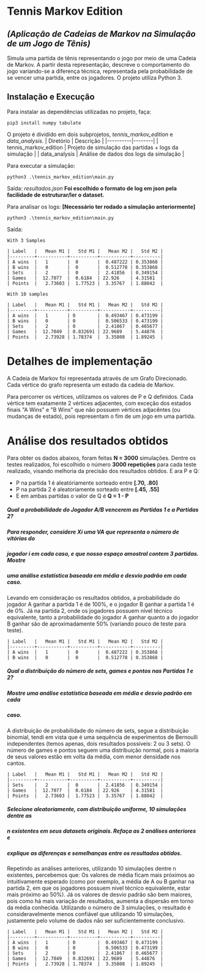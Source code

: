 # Tennis Markov Edition
## _(Aplicação de Cadeias de Markov na Simulação de um Jogo de Tênis)_

Simula uma partida de tênis representando o jogo por meio de uma Cadeia de
Markov. A partir desta representação, descreve o comportamento do jogo variando-se a
diferença técnica, representada pela probabilidade de se vencer uma partida, entre os
jogadores.
O projeto utiliza Python 3.

## Instalação e Execução
Para instalar as dependências utilizadas no projeto, faça:
```
pip3 install numpy tabulate 
```
O projeto é dividido em dois subprojetos, *tennis_markov_edition* e *data_analysis*. 
| Diretório    | Descrição   |
|----------|--------|
| tennis_markov_edition     | Projeto de simulação das partidas + logs da simulação |
| data_analysis             | Análise de dados dos logs da simulação | 

Para executar a simulação:
```
python3 .\tennis_markov_edition\main.py
```
Saída: *resultados.json*
**Foi escolhido o formato de log em json pela facilidade de estruturar/ler o dataset.**

Para analisar os logs: **[Necessário ter rodado a simulação anteriormente]**
```
python3 .\tennis_markov_edition\main.py
```
Saída: 
```
With 3 Samples

| Label   |   Mean M1 |   Std M1 |   Mean M2 |   Std M2 |
|---------+-----------+----------+-----------+----------|
| A wins  |   1       |  0       |  0.487222 | 0.353868 |
| B wins  |   0       |  0       |  0.512778 | 0.353868 |
| Sets    |   2       |  0       |  2.41856  | 0.349154 |
| Games   |  12.7077  |  0.6184  | 22.926    | 4.31581  |
| Points  |   2.73603 |  1.77523 |  3.35767  | 1.88042  |

With 10 samples

| Label   |   Mean M1 |   Std M1 |   Mean M2 |   Std M2 |
|---------+-----------+----------+-----------+----------|
| A wins  |   1       | 0        |  0.493467 | 0.473199 |
| B wins  |   0       | 0        |  0.506533 | 0.473199 |
| Sets    |   2       | 0        |  2.41867  | 0.465677 |
| Games   |  12.7049  | 0.832691 | 22.9689   | 5.44876  |
| Points  |   2.73928 | 1.78374  |  3.35808  | 1.89245  |
```
# Detalhes de implementação

A Cadeia de Markov foi representada através de um Grafo Direcionado.
Cada vértice do grafo representa um estado da cadeia de Markov.

Para percorrer os vértices, utilizamos os valores de P e Q definidos.
Cada vértice tem exatamente 2 vértices adjacentes, com exceção dos
estados finais "A Wins" e "B Wins" que não possuem vértices adjacêntes 
(ou mudanças de estado), pois representam o fim de um jogo em uma partida.

# Análise dos resultados obtidos

Para obter os dados abaixos, foram feitas **N = 3000** simulações.
Dentre os testes realizados, foi escolhido o número **3000 repetições** para cada teste
realizado, visando melhoria da precisão dos resultados obtidos.
E ara P e Q:
- P na partida 1 é aleatóriamente sorteado entre **[.70, .80]**
- P na partida 2 é aleatoriamente sorteado entre **[.45, .55]**
- E em ambas partidas o valor de Q é **Q = 1 - P**

##### Qual a probabilidade do Jogador A/B vencerem as Partidas 1 e a Partidas 2?
##### Para responder, considere Xi uma VA que representa o número de vitórias do
##### jogador i em cada caso, e que nosso espaço amostral contem 3 partidas. Mostre
##### uma análise estatística baseada em média e desvio padrão em cada caso.

Levando em consideração os resultados obtidos, a probabilidade do jogador A 
ganhar a partida 1 é de 100%, e o jogador B ganhar a partida 1 é de 0%.
Já na partida 2, onde os jogadores possuem nível técnico equivalente, tanto a 
probabilidade do jogador A ganhar quanto a do jogador B ganhar são de 
aproximadamente 50% (variando pouco de teste para teste).
```
| Label   |   Mean M1 |   Std M1 |   Mean M2 |   Std M2 |
|---------+-----------+----------+-----------+----------|
| A wins  |   1       |  0       |  0.487222 | 0.353868 |
| B wins  |   0       |  0       |  0.512778 | 0.353868 |
```
##### Qual a distribuição do número de sets, games e pontos nas Partidas 1 e 2?
##### Mostre uma análise estatística baseada em média e desvio padrão em cada
##### caso.
A distribuição de probabilidade do número de sets, segue a distribuição binomial,
tendi em vista que é uma sequência de experimentos de Bernoulli independentes 
(temos apenas, dois resultados possíveis: 2 ou 3 sets).
O número de games e pontos seguem uma distribuição normal, pois a maioria de seus 
valores estão em volta da média, com menor densidade nos cantos.
```
| Label   |   Mean M1 |   Std M1 |   Mean M2 |   Std M2 |
|---------+-----------+----------+-----------+----------|
| Sets    |   2       |  0       |  2.41856  | 0.349154 |
| Games   |  12.7077  |  0.6184  | 22.926    | 4.31581  |
| Points  |   2.73603 |  1.77523 |  3.35767  | 1.88042  |
```

##### Selecione aleatoriamente, com distribuição uniforme, 10 simulações dentre as
##### n existentes em seus datasets originais. Refaça as 2 análises anteriores e
##### explique as diferenças e semelhanças entre os resultados obtidos.
Repetindo as análises anteriores, utilizando 10 simulações dentre n existentes, percebemos que:
Os valores de média ficam mais próximos ao intuitivamente esperado (como por exemplo, 
a média de A ou B ganhar na partida 2, em que os jogadores possuem nivel técnico equivalente, estar
mais próximo ao 50%).
Já os valores de desvio padrão são bem maiores, pois como há mais variação de resultados,
aumenta a dispersão em torno da média conhecida.
Utilizando o número de 3 simulações, o resultado é consideravelmente menos confiável que
utilizando 10 simulações, justamente pelo volume de dados não ser suficientemente conclusivo.
```
| Label   |   Mean M1 |   Std M1 |   Mean M2 |   Std M2 |
|---------+-----------+----------+-----------+----------|
| A wins  |   1       | 0        |  0.493467 | 0.473199 |
| B wins  |   0       | 0        |  0.506533 | 0.473199 |
| Sets    |   2       | 0        |  2.41867  | 0.465677 |
| Games   |  12.7049  | 0.832691 | 22.9689   | 5.44876  |
| Points  |   2.73928 | 1.78374  |  3.35808  | 1.89245  |
```
